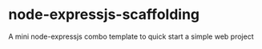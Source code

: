 # node-expressjs-scaffolding
A mini node-expressjs combo template to quick start a simple web project
